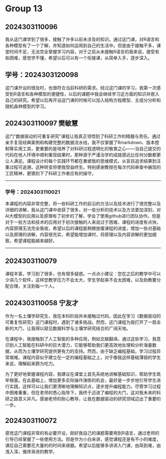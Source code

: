 # Group 13
 
## 2024303110096

我从这门课学到了很多，接触了许多以前未涉及的知识。通过这门课，对R语言和各种模型有了一个了解，并知道如何运用到自己的生活中。但是由于接触不多，课堂时间不足，无法完全掌握学习内容，对于之前从未接触R语言的我来说，接受有些困难，感觉学不懂，希望以后可以有一个衔接课，从简单入手，逐步深入。

## 学号：2024303120098

这门课开设的很及时，也很符合当前科研的需求。经过这门课的学习，我第一次感受到R语言和各种模型的便捷性，以后的课题中我会继续学习这方面的知识并嵌入自己的研究。希望以后再开设这门课的时候可以加入结构方程模型、主成分分析和随机森林模型的学习。

## 2024303110097 樊敏慧

这门"数据驱动的可重复研究"课程让我真正领悟到了科研工作的精髓与责任。通过亲手复现经典案例和构建完整的数据流水线，我不仅掌握了Rmarkdown、版本控制等实用工具，更重要的是培养了对科研过程透明化的敬畏之心——当自己提交的代码在他人环境中顺利重现结果时，那种源于严谨治学的成就感远比任何分数都更让人满足。课程设计的每个实践环节都在重塑我的思维模式，从盲目追求结果到注重过程可追溯，这种转变将使我受益终生。特别感谢教授在每次代码审查中展现的工匠精神，更镌刻下了科研工作者应有的操守。

---

### 学号：2024303110021

本课程的内容非常完整，将一些科研工作的前沿的方法以及技术进行了很完整以及详细的讲解，我从这门课中收获了很多，对一些分析的技术以及方法更加深刻，对AI大模型的应用以及原理有了初步的了解，学会了使用github进行团队协作。但是对于一些方法和技术的应用对于初次接触的人来说过于困难，课程的进度有点快，内容原理无法完全吸收，希望以后的课程能稍微放缓课程的进度，增加一些对基础以及原理的讲解，内容很充实，希望能增加课时，将原理以及内容讲解的更加细致，希望课程能越来越好。

---

## 2024303110079

课程丰富，学习到了很多，也有很多疑惑。一点点小建议：您在之后的教学中可以少讲几个软件，这样您教学压力不会太大，学生学起来不会太困难，以及助教要分配合理，关注到每一个人。




## 2024303110058 宁友才

作为一名土壤学研究生，我在本科阶段并未接触过代码，因此在学习《数据驱动的可重复性研究》这门课程时，遇到了诸多挑战。然而，这门课程为我打开了一扇全新的大门，让我得以窥见数据科学与土壤学研究结合的广阔天地。

在课程中，我接触到了人工智能的多种应用，例如文献翻译。通过这些学习，我意识到人工智能在科研中的巨大潜力，它能够帮助我们更高效地处理和分析海量数据，从而为土壤学研究提供更有力的支持。然而，由于缺乏编程基础，学习过程异常艰难。课程内容似乎建立在一定的编程基础之上，对于像我这样基础薄弱的学生来说，理解起来颇为吃力。

为了更好地掌握课程内容，我建议在课堂上首先系统地讲解基础知识，帮助学生筑牢根基。在此基础上，增加更多实际操作演练的机会，最好是一步步地引导学生进行实践，这样可以让我们更清晰地理解知识点，逐步提升编程能力。尽管学习过程中困难重重，但在老师的悉心指导下，我终于迈进了编程的大门，这对我未来的科研之路意义非凡。感谢老师的耐心教导，让我在数据驱动的研究领域迈出了重要的一步。

## 2024303110072
感觉这门课程非常的有必要开设，刚好我自己的课题需要用到R语言，通过老师的引导已经掌握了一些使用方法。但是作为小白来讲，感觉课程还是有不小的难度，课后自己需要花大量的的时间来琢磨。希望以后能够多讲讲入门课，由简到难，由浅入深，循序渐进的教学。
